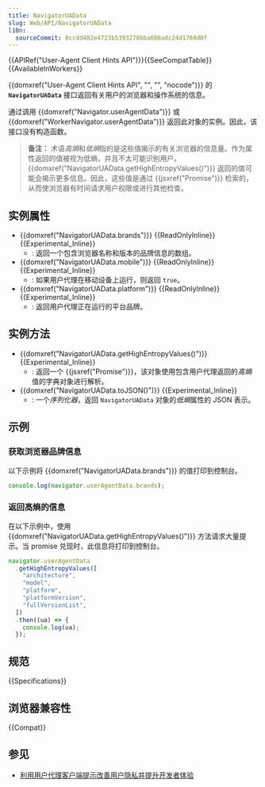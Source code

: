 ```yaml
---
title: NavigatorUAData
slug: Web/API/NavigatorUAData
l10n:
  sourceCommit: 8ccdd482e4723b5393278bba686adc24d1769d0f
---
```


{{APIRef("User-Agent Client Hints API")}}{{SeeCompatTable}}{{AvailableInWorkers}}

{{domxref("User-Agent Client Hints API", "", "", "nocode")}} 的 **`NavigatorUAData`** 接口返回有关用户的浏览器和操作系统的信息。

通过调用 {{domxref("Navigator.userAgentData")}} 或 {{domxref("WorkerNavigator.userAgentData")}} 返回此对象的实例。因此，该接口没有构造函数。

> **备注：** 术语*高熵*和*低熵*指的是这些值揭示的有关浏览器的信息量。作为属性返回的值被视为低熵，并且不太可能识别用户。{{domxref("NavigatorUAData.getHighEntropyValues()")}} 返回的值可能会揭示更多信息。因此，这些值是通过 {{jsxref("Promise")}} 检索的，从而使浏览器有时间请求用户权限或进行其他检查。

## 实例属性

- {{domxref("NavigatorUAData.brands")}} {{ReadOnlyInline}} {{Experimental_Inline}}
  - : 返回一个包含浏览器名称和版本的品牌信息的数组。
- {{domxref("NavigatorUAData.mobile")}} {{ReadOnlyInline}} {{Experimental_Inline}}
  - : 如果用户代理在移动设备上运行，则返回 `true`。
- {{domxref("NavigatorUAData.platform")}} {{ReadOnlyInline}} {{Experimental_Inline}}
  - : 返回用户代理正在运行的平台品牌。

## 实例方法

- {{domxref("NavigatorUAData.getHighEntropyValues()")}} {{Experimental_Inline}}
  - : 返回一个 {{jsxref("Promise")}}，该对象使用包含用户代理返回的*高熵*值的字典对象进行解析。
- {{domxref("NavigatorUAData.toJSON()")}} {{Experimental_Inline}}
  - : 一个*序列化器*，返回 `NavigatorUAData` 对象的*低熵*属性的 JSON 表示。

## 示例

### 获取浏览器品牌信息

以下示例将 {{domxref("NavigatorUAData.brands")}} 的值打印到控制台。

```js
console.log(navigator.userAgentData.brands);
```

### 返回高熵的信息

在以下示例中，使用 {{domxref("NavigatorUAData.getHighEntropyValues()")}} 方法请求大量提示。当 promise 兑现时，此信息将打印到控制台。

```js
navigator.userAgentData
  .getHighEntropyValues([
    "architecture",
    "model",
    "platform",
    "platformVersion",
    "fullVersionList",
  ])
  .then((ua) => {
    console.log(ua);
  });
```

## 规范

{{Specifications}}

## 浏览器兼容性

{{Compat}}

## 参见

- [利用用户代理客户端提示改善用户隐私并提升开发者体验](https://developer.chrome.com/docs/privacy-security/user-agent-client-hints)
